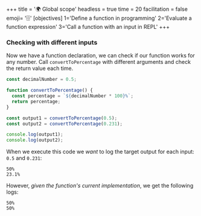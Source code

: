 +++
title = '🌍 Global scope'
headless = true
time = 20
facilitation = false
emoji= '🗄️'
[objectives]
    1='Define a function in programming'
    2='Evaluate a function expression'
    3='Call a function with an input in REPL'
+++

### Checking with different inputs

Now we have a function declaration, we can check if our function works for any number. Call `convertToPercentage` with different arguments and check the return value each time.

```js {linenos=table,hl_lines=["7-8"],linenostart=1}
const decimalNumber = 0.5;

function convertToPercentage() {
  const percentage = `${decimalNumber * 100}%`;
  return percentage;
}

const output1 = convertToPercentage(0.5);
const output2 = convertToPercentage(0.231);

console.log(output1);
console.log(output2);
```

When we execute this code we _want_ to log the target output for each input: `0.5` and `0.231`:

```
50%
23.1%
```

However, _given the function's current implementation_, we get the following logs:

```
50%
50%
```

